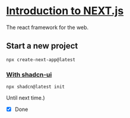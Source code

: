 # [Introduction to NEXT.js](https://nextjs.org/)

The react framework for the web.

<!--
- Search Engine Optimization (`SEO`)

## Server-side Rendering (`SSR`)

Rendering the pages on each request

- Dynamic content/data

## Static Site Generation (`SSG`) or, Pre-rendering

Rendering the pages at build time

- Static content

## Incremental Static Regeneration (`ISR`)

Best of both worlds. Re-generate pages in the background dynamically on each request while serving the static page.
-->

## Start a new project

```shell
npx create-next-app@latest
```

### [With shadcn-ui](https://ui.shadcn.com)

```shell
npx shadcn@latest init
```

Until next time.)

- [X] Done
